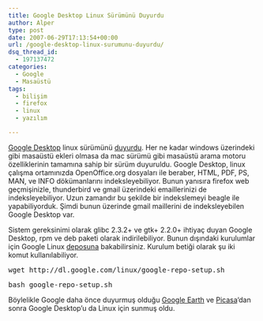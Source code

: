 ```yaml
---
title: Google Desktop Linux Sürümünü Duyurdu
author: Alper
type: post
date: 2007-06-29T17:13:54+00:00
url: /google-desktop-linux-surumunu-duyurdu/
dsq_thread_id:
  - 197137472
categories:
  - Google
  - Masaüstü
tags:
  - bilişim
  - firefox
  - linux
  - yazılım

---
```

[Google Desktop][1] linux sürümünü [duyurdu][2]. Her ne kadar windows üzerindeki gibi masaüstü ekleri olmasa da mac sürümü gibi masaüstü arama motoru özelliklerinin tamamına sahip bir sürüm duyuruldu. Google Desktop, linux çalışma ortamınızda OpenOffice.org dosyaları ile beraber, HTML, PDF, PS, MAN, ve INFO dökümanlarını indeksleyebiliyor. Bunun yanısıra firefox web geçmişinizle, thunderbird ve gmail üzerindeki emaillerinizi de indeksleyebiliyor. Uzun zamandır bu şekilde bir indekslemeyi beagle ile yapabiliyorduk. Şimdi bunun üzerinde gmail maillerini de indeksleyebilen Google Desktop var.

Sistem gereksinimi olarak glibc 2.3.2+ ve gtk+ 2.2.0+ ihtiyaç duyan Google Desktop, rpm ve deb paketi olarak indirilebiliyor. Bunun dışındaki kurulumlar için Google Linux [deposuna][3] bakabilirsiniz. Kurulum betiği olarak şu iki komut kullanılabiliyor.

<pre>wget http://dl.google.com/linux/google-repo-setup.sh</pre>

<pre>bash google-repo-setup.sh</pre>

Böylelikle Google daha önce duyurmuş olduğu [Google Earth][4] ve [Picasa][5]&#8216;dan sonra Google Desktop&#8217;u da Linux için sunmuş oldu.

 [1]: http://desktop.google.com/linux/
 [2]: http://googledesktop.blogspot.com/2007/06/desktop-for-linux.html
 [3]: http://www.google.com/linuxrepositories/
 [4]: http://earth.google.com/
 [5]: http://picasa.google.com/
